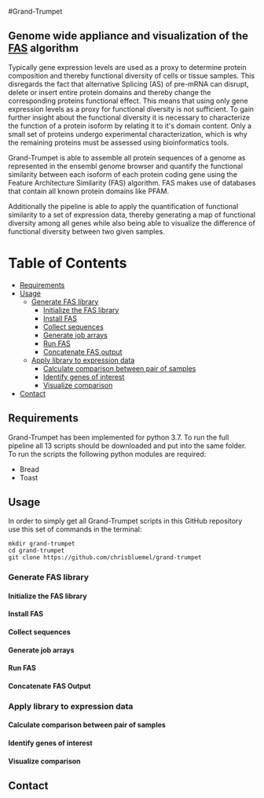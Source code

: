 #Grand-Trumpet
## Genome wide appliance and visualization of the [FAS](https://github.com/BIONF/FAS) algorithm

Typically gene expression levels are used as a proxy to determine protein composition and thereby functional diversity of cells or tissue samples. This disregards the fact that alternative Splicing (AS) of pre-mRNA can disrupt, delete or insert entire protein domains and thereby change the corresponding proteins functional effect. This means that using only gene expression levels as a proxy for functional diversity is not sufficient. To gain further insight about the functional diversity it is necessary to characterize the function of a protein isoform by relating it to it's domain content. Only a small set of proteins undergo experimental characterization, which is why the remaining proteins must be assessed using bioinformatics tools.

Grand-Trumpet is able to assemble all protein sequences of a genome as represented in the ensembl genome browser and quantify the functional similarity between each isoform of each protein coding gene using the Feature Architecture Similarity (FAS) algorithm. FAS makes use of databases that contain all known protein domains like PFAM.

Additionally the pipeline is able to apply the quantification of functional similarity to a set of expression data, thereby generating a map of functional diversity among all genes while also being able to visualize the difference of functional diversity between two given samples.


# Table of Contents
* [Requirements](#requirements)
* [Usage](#usage)
  * [Generate FAS library](#generate-fas-library)
    * [Initialize the FAS library](#initialize-the-fas-library)
    * [Install FAS](#install-fas)
    * [Collect sequences](#collect-sequences)
    * [Generate job arrays](#generate-job-arrays)
    * [Run FAS](#run-fas)
    * [Concatenate FAS output](#concatenate-fas-output)
  * [Apply library to expression data](#apply-library-to-expression-data)
    * [Calculate comparison between pair of samples](#calculate-comparison-between-pair-of-samples)
    * [Identify genes of interest](#identify-genes-of-interest)
    * [Visualize comparison](#visualize-comparison)
* [Contact](#contact)

## Requirements

Grand-Trumpet has been implemented for python 3.7. To run the full pipeline all 13 scripts should be downloaded and put into the same folder. To run the scripts the following python modules are required:

* Bread
* Toast

## Usage

In order to simply get all Grand-Trumpet scripts in this GitHub repository use this set of commands in the terminal:

```
mkdir grand-trumpet
cd grand-trumpet
git clone https://github.com/chrisbluemel/grand-trumpet
```

### Generate FAS library

#### Initialize the FAS library

#### Install FAS

#### Collect sequences

#### Generate job arrays

#### Run FAS

#### Concatenate FAS Output

### Apply library to expression data

#### Calculate comparison between pair of samples

#### Identify genes of interest

#### Visualize comparison

## Contact

<!--

### Building the latest version from the repository 
In order to compile the StringTie source in this GitHub repository the following steps can be taken:
 
```
git clone https://github.com/gpertea/stringtie
cd stringtie
make release
```
During the first run of the above make command a few library dependencies will be downloaded and compiled, but any subsequent stringtie updates (using `git pull`) 
should rebuild much faster.

To complete the installation, the resulting `stringtie` binary can then be copied to a programs directory of choice (preferably one that is in the current shell's  PATH).

Building and installing of StringTie this way should take less than a minute on a regular Linux or Apple MacOS 
desktop.

Note that simply running `make` would produce a less optimized executable which is suitable for debugging 
and runtime checking but that is significantly slower than the optimized version which 
is built by using the `make release` command as instructed above.

### Using pre-compiled (binary) releases
Instead of compiling from source, some users may prefer to download an already compiled binary for Linux 
and Apple MacOS, ready to run. These binary package releases are compiled on older versions of these 
operating systems in order to provide compatibility with a wide range of OS versions not just the most recent distributions. 
These precompiled packages are made available on the <a href="https://github.com/gpertea/stringtie/releases">Releases</a> page for this repository.
Please note that these binary packages do not include the optional [super-reads module](#the-super-reads-module), 
which currently can only be built on Linux machines from the source made available in this repository.

## Running StringTie

The generic command line for the default usage has this format:
```
stringtie [-o <output.gtf>] [other_options] <read_alignments.bam> 
```
The main input of the program (_<read_alignments.bam>_) must be a SAM, BAM or CRAM file with RNA-Seq read 
alignments sorted by their genomic location (for example the `accepted_hits.bam` file produced
by TopHat, or HISAT2 output sorted with `samtools sort` etc.). 

The main output is a GTF file containing the structural definitions of the transcripts assembled by StringTie from the read alignment data. The name of the output file should be specified with the `-o` option. If this `-o` option is not used, the output GTF with the assembled transcripts will be printed to the standard 
output (and can be captured into a file using the `>` output redirect operator).

__Note__: if the `--mix` option is used, StringTie expects two alignment files to be given as positional parameters, in a specific order: the short read alignments must be the first file given while the long read alignments must be the second input file. Both alignment files must be sorted by genomic location.
```
stringtie [-o <output.gtf>] --mix [other_options] <short_read_alns.bam> <long_read_alns.bam> 
```

Note that the command line parser in StringTie allows arbitrary order and mixing of the positional parameters with the other options of the program, so the input alignment files can also precede or be given in between the other options -- the following command line is equivalent to the one above:

```
stringtie <short_read_alns.bam> <long_read_alns.bam> --mix [other_options] [-o <output.gtf>] 
```

### Running StringTie on the provided test/demo data

When building from this source repository, after the program was compiled with `make release` as instructed above, the generated binary can be tested on a small data set with a command like this:
```
make test
```
This will run the included `run_tests.sh` script which downloads a small test data set 
and runs a few simple tests to ensure that the program works and generates the expected output.

If a pre-compiled package is used instead of compiling the program from source, the `run_tests.sh` script is included in the binary package as well and it can be run immediately after unpacking the binary package:

```
tar -xvzf stringtie-2.2.0.Linux_x86_64.tar.gz
cd stringtie-2.2.0.Linux_x86_64
./run_tests.sh
```

These small test/demo data sets can also be downloaded separately as <a href="https://github.com/gpertea/stringtie/raw/test_data/tests.tar.gz">test_data.tar.gz</a> 
along with the source package and pre-compiled packages on the <a href="https://github.com/gpertea/stringtie/releases">Releases</a> 
page of this repository.

The tests can also be run manually as shown below (after changing to the _test_data_ directory, `cd test_data`):

#### Test 1: Input consists of only alignments of short reads
```
stringtie -o short_reads.out.gtf short_reads.bam
```

#### Test 2: Input consists of alignments of short reads and superreads
```
stringtie -o short_reads_and_superreads.out.gtf short_reads_and_superreads.bam
```
    
#### Test 3: Input consists of alignments of long reads
```
stringtie -L -o long_reads.out.gtf long_reads.bam
```
    
#### Test 4: Input consists of alignments of long reads and reference annotation (guides)
```
stringtie -L -G human-chr19_P.gff -o long_reads_guided.out.gtf long_reads.bam
```
#### Test 5: Input consists of alignments of short reads and alignments of long reads (using `--mix` option)
```
stringtie --mix -o mix_reads.out.gtf mix_short.bam mix_long.bam
```

#### Test 6: Input consists of alignments of short reads, alignments of long reads and a reference annotation (guides)
```
stringtie --mix -G mix_guides.gff -o mix_reads_guided.out.gtf mix_short.bam mix_long.bam
```

These tests should complete in several seconds.

For large data sets one can expect up to one hour of processing time. A minimum of 8GB of RAM is recommended for running StringTie on regular size RNA-Seq samples, with 16 GB or more being strongly advised for larger data sets.


### StringTie options

The following optional parameters can be specified (use `-h` or `--help` to get the usage message):

```
 --mix : both short and long read data alignments are provided
        (long read alignments must be the 2nd BAM/CRAM input file)
 --rf : assume stranded library fr-firststrand
 --fr : assume stranded library fr-secondstrand
 -G reference annotation to use for guiding the assembly process (GTF/GFF)
 --conservative : conservative transcript assembly, same as -t -c 1.5 -f 0.05
 --ptf : load point-features from a given 4 column feature file <f_tab>
 -o output path/file name for the assembled transcripts GTF (default: stdout)
 -l name prefix for output transcripts (default: STRG)
 -f minimum isoform fraction (default: 0.01)
 -L long reads processing; also enforces -s 1.5 -g 0 (default:false)
 -R if long reads are provided, just clean and collapse the reads but
    do not assemble
 -m minimum assembled transcript length (default: 200)
 -a minimum anchor length for junctions (default: 10)
 -j minimum junction coverage (default: 1)
 -t disable trimming of predicted transcripts based on coverage
    (default: coverage trimming is enabled)
 -c minimum reads per bp coverage to consider for multi-exon transcript
    (default: 1)
 -s minimum reads per bp coverage to consider for single-exon transcript
    (default: 4.75)
 -v verbose (log bundle processing details)
 -g maximum gap allowed between read mappings (default: 50)
 -M fraction of bundle allowed to be covered by multi-hit reads (default:1)
 -p number of threads (CPUs) to use (default: 1)
 -A gene abundance estimation output file
 -E define window around possibly erroneous splice sites from long reads to
    look out for correct splice sites (default: 25)
 -B enable output of Ballgown table files which will be created in the
    same directory as the output GTF (requires -G, -o recommended)
 -b enable output of Ballgown table files but these files will be 
    created under the directory path given as <dir_path>
 -e only estimate the abundance of given reference transcripts (requires -G)
 --viral : only relevant for long reads from viral data where splice sites
    do not follow consensus (default:false)
 -x do not assemble any transcripts on the given reference sequence(s)
 -u no multi-mapping correction (default: correction enabled)
 --ref/--cram-ref reference genome FASTA file for CRAM input

Transcript merge usage mode: 

  stringtie --merge [Options] { gtf_list | strg1.gtf ...}
With this option StringTie will assemble transcripts from multiple
input files generating a unified non-redundant set of isoforms. In this mode
the following options are available:
  -G <guide_gff>   reference annotation to include in the merging (GTF/GFF3)
  -o <out_gtf>     output file name for the merged transcripts GTF
                    (default: stdout)
  -m <min_len>     minimum input transcript length to include in the merge
                    (default: 50)
  -c <min_cov>     minimum input transcript coverage to include in the merge
                    (default: 0)
  -F <min_fpkm>    minimum input transcript FPKM to include in the merge
                    (default: 1.0)
  -T <min_tpm>     minimum input transcript TPM to include in the merge
                    (default: 1.0)
  -f <min_iso>     minimum isoform fraction (default: 0.01)
  -g <gap_len>     gap between transcripts to merge together (default: 250)
  -i               keep merged transcripts with retained introns; by default
                   these are not kept unless there is strong evidence for them
  -l <label>       name prefix for output transcripts (default: MSTRG)

```

More details about StringTie options can be found in the [online manual](http://ccb.jhu.edu/software/stringtie/index.shtml?t=manual).

## Input files

StringTie takes as input a SAM, BAM or CRAM file sorted by coordinate (genomic location). 
This file should contain spliced RNA-seq read alignments such as the ones produced by TopHat or HISAT2.
TopHat output is already sorted. Unsorted SAM or BAM files generated by other aligners should be sorted using the `samtools` program:
```
samtools sort -o alns.sorted.bam alns.sam
```
The file resulted from the above command (alns.sorted.bam) can be used as input to StringTie. 

Any SAM record with a spliced alignment (i.e. having a read alignment across at least one junction)
should have the `XS` tag to indicate the transcription strand, i.e. the genomic strand from which the RNA that produced
this read originated. TopHat and HISAT2 alignments already include this tag, but if you use
a different read mapper you should check that this tag is also included for spliced alignment
records. STAR aligner should be run with the option `--outSAMstrandField intronMotif` in order to generate this tag.

The `XS` tags are not necessary in the case of long RNA-seq reads aligned with `minimap2` using the `-ax splice` option. `minimap2` adds the `ts` tags to splice alignments to indicate the transcription strand (albeit in a different manner than the `XS` tag), and StringTie can recognize the `ts` tag as well, if the `XS` tag is missing. 
Thus the long read spliced alignments produced by `minimap2` can be also assembled by StringTie (with the option `-L` or 
as the 2nd input file for the `--mix` option).

As explained above, the alignments must be sorted by coordinate before they can be used as input for StringTie.

When CRAM files are used as input, the original reference genomic sequence can be provided with the `--ref` (`--cram-ref`) option 
as a multi-FASTA file with the same chromosome sequences that were used when aligning the reads. This is optional but recommended because StringTie
can better estimate the quality of some spliced alignments (e.g. noticing mismatches around junctions) and that data can be retrieved 
in the case of some CRAM files only when the reference genome sequence is also provided. 

### Reference transcripts (guides)

A reference annotation file in GTF or GFF3 format can be provided to StringTie 
using the `-G` option which can be used as 'guides' for the assembly process. 

When the `-e` option is used (i.e. expression estimation only), this option is required, 
and in that case StringTie will not attempt to assemble the read alignments but instead it will 
only estimate the expression levels of all the transcripts provided in this file

Note that when a reference transcript is fully covered by reads, the original transcript ID from the reference annotation file will be 
shown in StringTie's output record in the _`reference_id`_ GTF attribute. Output transcripts that lack such `reference_id` attribute 
can be considered "novel" transcript structures with respect to the given reference annotation.

## The super-reads module

This optional module can be used to de-novo assemble, align and pre-process
RNA-Seq reads, preparing them to be used as "super-reads" by Stringtie.

More usage information is provided in <a href="https://github.com/gpertea/stringtie/blob/master/SuperReads_RNA/README.md">SuperReads_RNA/README.md</a>.
Quick installation instructions for this module from the source available on this repository (assuming main Stringtie installation was already completed as described above): <!--

```
 cd SuperReads_RNA
 ./install.sh
```

### Using super-reads with Stringtie

After running the super-reads module (see the <a href="https://github.com/gpertea/stringtie/blob/master/SuperReads_RNA/README.md">SuperReads_RNA</a> module documentation for usage details), there 
is a BAM file created which contains sorted alignment for both short reads and super-reads, called *`sr_merge.bam`*, 
created in the selected output directory. This file can be directly given as the main input file
to StringTie as described in the [Running StringTie](#running-stringtie) section above.

Pertea M, Pertea GM, Antonescu CM, Chang TC, Mendell JT  & Salzberg SL [**StringTie enables improved reconstruction of a transcriptome from RNA-seq reads**](http://www.nature.com/nbt/journal/vaop/ncurrent/full/nbt.3122.html), _Nature Biotechnology_ 2015, doi:10.1038/nbt.3122

-->
